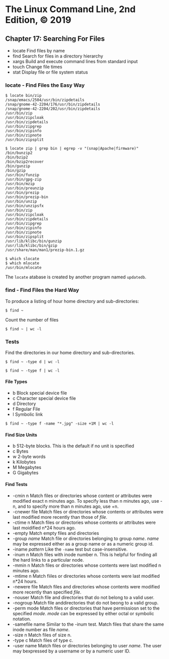 # The Linux Command Line, 2nd Edition, © 2019

## Chapter 17: Searching For Files

* locate Find files by name
* find Search for files in a directory hierarchy
* xargs Build and execute command lines from standard input
* touch Change file times
* stat Display file or file system status

### locate - Find Files the Easy Way

```
$ locate bin/zip
/snap/emacs/2504/usr/bin/zipdetails
/snap/gnome-42-2204/176/usr/bin/zipdetails
/snap/gnome-42-2204/202/usr/bin/zipdetails
/usr/bin/zip
/usr/bin/zipcloak
/usr/bin/zipdetails
/usr/bin/zipgrep
/usr/bin/zipinfo
/usr/bin/zipnote
/usr/bin/zipsplit
```

```
$ locate zip | grep bin | egrep -v "(snap|Apache|firmware)"
/bin/bunzip2
/bin/bzip2
/bin/bzip2recover
/bin/gunzip
/bin/gzip
/usr/bin/funzip
/usr/bin/gpg-zip
/usr/bin/mzip
/usr/bin/preunzip
/usr/bin/prezip
/usr/bin/prezip-bin
/usr/bin/unzip
/usr/bin/unzipsfx
/usr/bin/zip
/usr/bin/zipcloak
/usr/bin/zipdetails
/usr/bin/zipgrep
/usr/bin/zipinfo
/usr/bin/zipnote
/usr/bin/zipsplit
/usr/lib/klibc/bin/gunzip
/usr/lib/klibc/bin/gzip
/usr/share/man/man1/prezip-bin.1.gz
```

```
$ which slocate
$ which mlocate
/usr/bin/mlocate
```

The `locate` atabase is created by another program named `updatedb`.

### find - Find Files the Hard Way

To produce a listing of hour home directory and sub-directories:

`$ find ~`

Count the number of files

`$ find ~ | wc -l`

### Tests

Find the directories in our home directory and sub-directories.

`$ find ~ -type d | wc -l`

`$ find ~ -type f | wc -l`

#### File Types

* b Block special device file
* c Character special device file
* d Directory
* f Regular File
* l Symbolic link

`$ find ~ -type f -name "*.jpg" -size +1M | wc -l`

#### Find Size Units

* b 512-byte blocks. This is the default if no unit is specified
* c Bytes
* w 2-byte words
* k Kilobytes
* M Megabytes
* G Gigabytes

#### Find Tests

* -cmin n Match files or directories whose content or attributes were modified exact n minutes ago. To specify less than n minutes ago, use -n, and to specify more than n minutes ago, use +n.
* -cnewer file Match files or directories whose contents or attributes were last modified more recently than those of _file_.
* -ctime n Match files or directories whose contents or attributes were last moidified n*24 hours ago.
* -empty Match empty files and directories
* -group _name_ Match file or directories belonging to group _name_. _name_ may be expressed either as a group name or as a numeric group id.
* -iname _pattern_  Like the `-name` test but case-insensitive.
* -inum n Match files with inode number n. This is helpful for finding all the hard links to a particular node.
* -mmin n Match files or directories whose contents were last modified n minutes ago.
* -mtime n Match fiiles or directories whose contents were last modified n*24 hours.
* -newere file Match files and directories whose contents were modified more recently than specified _file_.
* -nouser Match file and directories that do not belong to a valid user.
* -nogroup Match file anddirectories that do not beong to a valid group.
* -perm mode Match files or directories that have permissiosn set to the specified _mode_. _mode_ can be expressed by either octal or symbolic notation.
* -samefile name Similar to the -inum test. Match files that share the same inode number as file _name_.
* -size n Match files of size n.
* -type c Match files of type c.
* -user name Match files or directories belonging to user _name_. The user may bexpressed by a username or by a numeric user ID.

